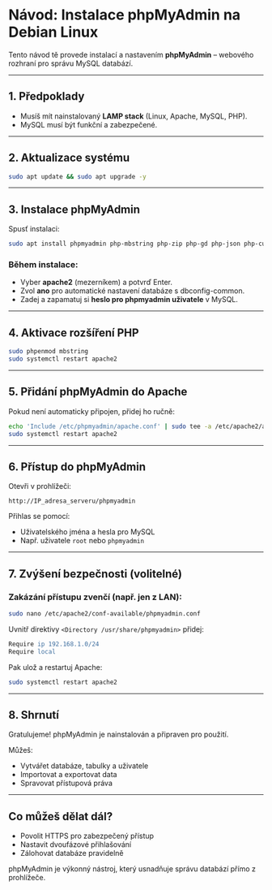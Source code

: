# Návod: Instalace phpMyAdmin na Debian Linux

Tento návod tě provede instalací a nastavením **phpMyAdmin** – webového rozhraní pro správu MySQL databází.

---

## 1. Předpoklady

- Musíš mít nainstalovaný **LAMP stack** (Linux, Apache, MySQL, PHP).
- MySQL musí být funkční a zabezpečené.

---

## 2. Aktualizace systému

```bash
sudo apt update && sudo apt upgrade -y
```

---

## 3. Instalace phpMyAdmin

Spusť instalaci:

```bash
sudo apt install phpmyadmin php-mbstring php-zip php-gd php-json php-curl -y
```

### Během instalace:

- Vyber **apache2** (mezerníkem) a potvrď Enter.
- Zvol **ano** pro automatické nastavení databáze s dbconfig-common.
- Zadej a zapamatuj si **heslo pro phpmyadmin uživatele** v MySQL.

---

## 4. Aktivace rozšíření PHP

```bash
sudo phpenmod mbstring
sudo systemctl restart apache2
```

---

## 5. Přidání phpMyAdmin do Apache

Pokud není automaticky připojen, přidej ho ručně:

```bash
echo 'Include /etc/phpmyadmin/apache.conf' | sudo tee -a /etc/apache2/apache2.conf
sudo systemctl restart apache2
```

---

## 6. Přístup do phpMyAdmin

Otevři v prohlížeči:

```
http://IP_adresa_serveru/phpmyadmin
```

Přihlas se pomocí:
- Uživatelského jména a hesla pro MySQL
- Např. uživatele `root` nebo `phpmyadmin`

---

## 7. Zvýšení bezpečnosti (volitelné)

### Zakázání přístupu zvenčí (např. jen z LAN):

```bash
sudo nano /etc/apache2/conf-available/phpmyadmin.conf
```

Uvnitř direktivy `<Directory /usr/share/phpmyadmin>` přidej:

```apache
Require ip 192.168.1.0/24
Require local
```

Pak ulož a restartuj Apache:

```bash
sudo systemctl restart apache2
```

---

## 8. Shrnutí

Gratulujeme! phpMyAdmin je nainstalován a připraven pro použití.

Můžeš:
- Vytvářet databáze, tabulky a uživatele
- Importovat a exportovat data
- Spravovat přístupová práva

---

## Co můžeš dělat dál?

- Povolit HTTPS pro zabezpečený přístup
- Nastavit dvoufázové přihlašování
- Zálohovat databáze pravidelně

phpMyAdmin je výkonný nástroj, který usnadňuje správu databází přímo z prohlížeče.
